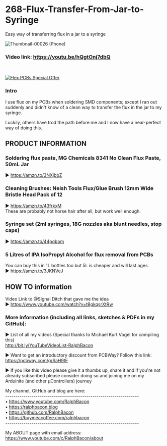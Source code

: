 # 268-Flux-Transfer-From-Jar-to-Syringe
Easy way of transferring flux in a jar to a syringe

![Thumbnail-00026 (Phone)](https://github.com/RalphBacon/268-Flux-Transfer-From-Jar-to-Syringe/assets/20911308/2dd10a40-5019-49a2-abca-161f222e8525)

### Video link:  https://youtu.be/hQgtOnj7dbQ  
<br>  

[![Flex PCBs Special Offer](https://user-images.githubusercontent.com/20911308/226928395-0f7add24-e5ca-4b13-a819-d330ae9f5f77.gif "PCBWay - up to 60% off Flex/Rigid PCBs")](https://pcbway.com/)  

### Intro  
I use flux on my PCBs when soldering SMD components; except I ran out suddenly and didn't know of a clean way to transfer the flux in the jar to my syringe.  

Luckily, others have trod the path before me and I now have a near-perfect way of doing this.  


## PRODUCT INFORMATION

### Soldering flux paste, MG Chemicals 8341 No Clean Flux Paste, 50mL Jar  
► https://amzn.to/3NXjbbZ  


### Cleaning Brushes: Neish Tools Flux/Glue Brush 12mm Wide Bristle Head Pack of 12  
► https://amzn.to/43frkxM  
These are probably not horse hair after all, but work well enough.  


### Syringe set (2ml syringes, 18G nozzles aka blunt needles, stop caps)  
► https://amzn.to/44pqbom  


### 5 Litres of IPA IsoPropyl Alcohol for flux removal from PCBs  
You can buy this in 1L bottles too but 5L is cheaper and will last ages.  
► https://amzn.to/3JKNVeJ  


## HOW TO information

Video Link to @Signal Ditch that gave me the idea  
► https://www.youtube.com/watch?v=tBgkqsrXtRw  


### More information (including all links, sketches & PDFs in my GitHub):


► List of all my videos
(Special thanks to Michael Kurt Vogel for compiling this)  
http://bit.ly/YouTubeVideoList-RalphBacon


► Want to get an introductory discount from PCBWay? Follow this link:  
https://pcbway.com/g/SaH9tF  

► If you like this video please give it a thumbs up, share it and if you're not already subscribed please consider doing so and joining me on my Arduinite (and other μControllers) journey

My channel, GitHub and blog are here:  
\------------------------------------------------------------------  
• https://www.youtube.com/RalphBacon  
• https://ralphbacon.blog  
• https://github.com/RalphBacon  
• https://buymeacoffee.com/ralphbacon  
\------------------------------------------------------------------

My ABOUT page with email address: https://www.youtube.com/c/RalphBacon/about

